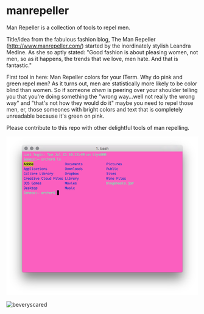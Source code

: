 # manrepeller
Man Repeller is a collection of tools to repel men.

Title/idea from the fabulous fashion blog, The Man Repeller (http://www.manrepeller.com/) started by the inordinately stylish Leandra Medine. As she so aptly stated:
"Good fashion is about pleasing women, not men, so as it happens, the trends that we love, men hate. And that is fantastic."

First tool in here: Man Repeller colors for your ITerm. Why do pink and green repel men? As it turns out, men are statistically more likely to be color blind than women. So if someone _ahem_ is peering over your shoulder telling you that you're doing something the "wrong way...well not really the wrong way" and "that's not how they would do it" maybe you need to repel those men, er, those someones with bright colors and text that is completely unreadable because it's green on pink.

Please contribute to this repo with other delightful tools of man repelling. 


![Manrepeller Seafoam Green](manrepeller_seafoamgreen.png?raw=true)


![beveryscared](https://c2.staticflickr.com/8/7481/16109558666_c6f22146b4_b.jpg)